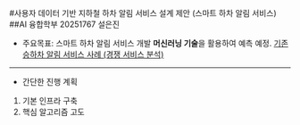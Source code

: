 #사용자 데이터 기반 지하철 하차 알림 서비스 설계 제안 (스마트 하차 알림 서비스)
##AI 융합학부 20251767 설은진
- 주요목표: 스마트 하차 알림 서비스 개발
**머신러닝 기술**을 활용하여 예측 예정.
[기존 승하차 알림 서비스 사례 (경쟁 서비스 분석)](https://youtu.be/lK4qXLrOjeM)
---
- 간단한 진행 계획
1. 기본 인프라 구축
2. 핵심 알고리즘 고도
